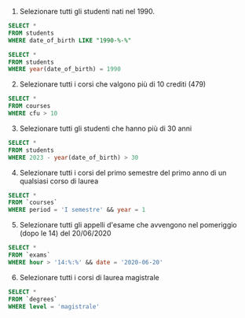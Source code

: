 1. Selezionare tutti gli studenti nati nel 1990.

```sql
SELECT *
FROM students
WHERE date_of_birth LIKE "1990-%-%"
```

```sql
SELECT *
FROM students
WHERE year(date_of_birth) = 1990
```

2. Selezionare tutti i corsi che valgono più di 10 crediti (479)

```sql
SELECT *
FROM courses
WHERE cfu > 10
```

3.  Selezionare tutti gli studenti che hanno più di 30 anni

```sql
SELECT *
FROM students
WHERE 2023 - year(date_of_birth) > 30
```

4. Selezionare tutti i corsi del primo semestre del primo anno di un qualsiasi corso di laurea

```sql
SELECT *
FROM `courses`
WHERE period = 'I semestre' && year = 1
```

5. Selezionare tutti gli appelli d'esame che avvengono nel pomeriggio (dopo le 14) del 20/06/2020

```sql
SELECT *
FROM `exams`
WHERE hour > '14:%:%' && date = '2020-06-20'
```

6.  Selezionare tutti i corsi di laurea magistrale

```sql
SELECT *
FROM `degrees`
WHERE level = 'magistrale'
```
